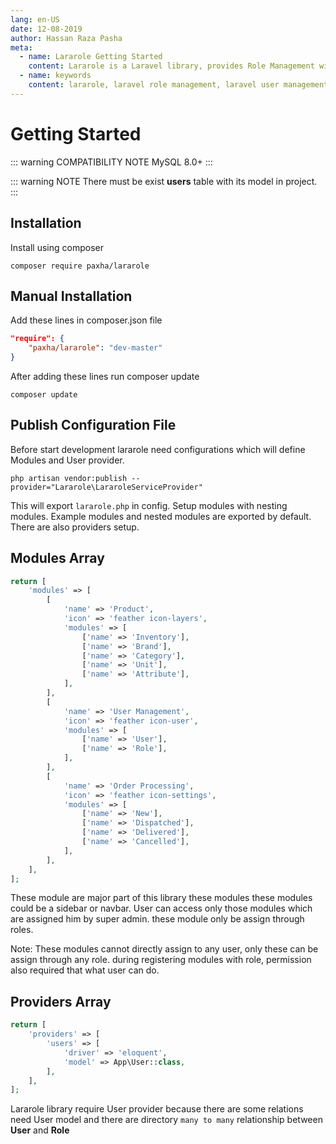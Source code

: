 ```yaml
---
lang: en-US
date: 12-08-2019
author: Hassan Raza Pasha
meta:
  - name: Lararole Getting Started
    content: Lararole is a Laravel library, provides Role Management with permissions. Basically this library provides a basic structure of application and instructions to use it. Using this manageable structure you can build large and robust applications.Lararole is accessible, powerful, and provides tools required for large, robust applications. Each module belongs to any role and that role has read or write permission. User can't visit module any page without any permission. Even Without write permission User can't perform any action like create, update or delete. These permissions are controlled by middleware permission.read and permission.write.
  - name: keywords
    content: lararole, laravel role management, laravel user management, laravel library, laravel package, laravel management system
---
```


# Getting Started

::: warning COMPATIBILITY NOTE
MySQL 8.0+
:::

::: warning NOTE
There must be exist **users** table with its model in project.
:::

## Installation

Install using composer
    
    composer require paxha/lararole
    
## Manual Installation

Add these lines in composer.json file

``` json
"require": {
    "paxha/lararole": "dev-master"
}
```

After adding these lines run composer update

    composer update

## Publish Configuration File

Before start development lararole need configurations which will define Modules and User provider.

    php artisan vendor:publish --provider="Lararole\LararoleServiceProvider"
    
This will export `lararole.php` in config. Setup modules with nesting modules. Example modules and nested modules are exported by default.
There are also providers setup.

## Modules Array

```php
return [
    'modules' => [
        [
            'name' => 'Product',
            'icon' => 'feather icon-layers',
            'modules' => [
                ['name' => 'Inventory'],
                ['name' => 'Brand'],
                ['name' => 'Category'],
                ['name' => 'Unit'],
                ['name' => 'Attribute'],
            ],
        ],
        [
            'name' => 'User Management',
            'icon' => 'feather icon-user',
            'modules' => [
                ['name' => 'User'],
                ['name' => 'Role'],
            ],
        ],
        [
            'name' => 'Order Processing',
            'icon' => 'feather icon-settings',
            'modules' => [
                ['name' => 'New'],
                ['name' => 'Dispatched'],
                ['name' => 'Delivered'],
                ['name' => 'Cancelled'],
            ],
        ],
    ],
];
```

These module are major part of this library these modules these modules could be a sidebar or navbar. User can access only those modules which are assigned him by super admin. these module only be assign through roles.

Note: These modules cannot directly assign to any user, only these can be assign through any role. during registering modules with role, permission also required that what user can do.

## Providers Array

```php
return [
    'providers' => [
        'users' => [
            'driver' => 'eloquent',
            'model' => App\User::class,
        ],
    ],
];
```

Lararole library require User provider because there are some relations need User model and there are directory `many to many` relationship between **User** and **Role**
